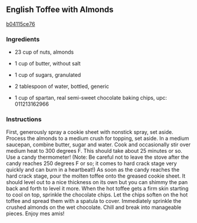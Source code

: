 ## English Toffee with Almonds

[b04115ce76](http://tastykitchen.com/recipes/desserts/english-toffee-with-almonds/)

### Ingredients

 - 23 cup of nuts, almonds

 - 1 cup of butter, without salt

 - 1 cup of sugars, granulated

 - 2 tablespoon of water, bottled, generic

 - 1 cup of spartan, real semi-sweet chocolate baking chips, upc: 011213162966

### Instructions

First, generously spray a cookie sheet with nonstick spray, set aside. Process the almonds to a medium crush for topping, set aside. In a medium saucepan, combine butter, sugar and water. Cook and occasionally stir over medium heat to 300 degrees F. This should take about 25 minutes or so. Use a candy thermometer! (Note: Be careful not to leave the stove after the candy reaches 250 degrees F or so; it comes to hard crack stage very quickly and can burn in a heartbeat!) As soon as the candy reaches the hard crack stage, pour the molten toffee onto the greased cookie sheet. It should level out to a nice thickness on its own but you can shimmy the pan back and forth to level it more. When the hot toffee gets a firm skin starting to cool on top, sprinkle the chocolate chips. Let the chips soften on the hot toffee and spread them with a spatula to cover. Immediately sprinkle the crushed almonds on the wet chocolate. Chill and break into manageable pieces. Enjoy mes amis!